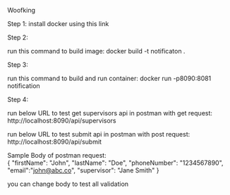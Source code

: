 Woofking

Step 1:
install docker using this li[](https://docs.docker.com/get-docker/)nk

Step 2:

run this command to build image:   docker build -t notificaton .

Step 3:

run this command to build and run container:   docker run -p8090:8081 notification

Step 4:

run below URL to test get supervisors api in postman with get request:  
http://localhost:8090/api/supervisors

run below URL to test submit api in postman with post request:  
http://localhost:8090/api/submit

Sample Body of postman request:  
{
"firstName": "John",
"lastName": "Doe",
"phoneNumber": "1234567890",
"email":"john@abc.co",
"supervisor": "Jane Smith"
}

you can change body to test all validation




